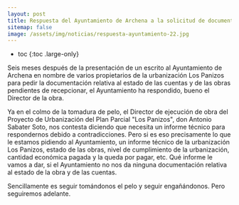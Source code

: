 ```yaml
---
layout: post
title: Respuesta del Ayuntamiento de Archena a la solicitud de documentación del estado de la urbanización Los Panizos
sitemap: false
image: /assets/img/noticias/respuesta-ayuntamiento-22.jpg
---
```


* toc
{:toc .large-only}

Seis meses después de la presentación de un escrito al Ayuntamiento de Archena en nombre de varios propietarios de la urbanización Los Panizos para pedir la documentación relativa al estado de las cuentas y de las obras pendientes de recepcionar, el Ayuntamiento ha respondido, bueno el Director de la obra.
  
Ya en el colmo de la tomadura de pelo, el Director de ejecución de obra del Proyecto de Urbanización del Plan Parcial "Los Panizos", don Antonio Sabater Soto, nos contesta diciendo que necesita un informe técnico para respondernos debido a contradicciones. Pero si es eso precisamente lo que le estamos pidiendo al Ayuntamiento, un informe técnico de la urbanización Los Panizos, estado de las obras, nivel de cumplimiento de la urbanización, cantidad económica pagada y la queda por pagar, etc. Qué informe le vamos a dar, si el Ayuntamiento no nos da ninguna documentación relativa al estado de la obra y de las cuentas.

Sencillamente es seguir tomándonos el pelo y seguir engañándonos. Pero seguiremos adelante.
